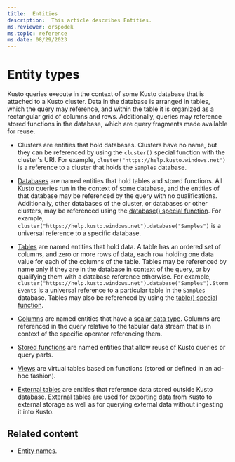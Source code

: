 ```yaml
---
title:  Entities
description:  This article describes Entities.
ms.reviewer: orspodek
ms.topic: reference
ms.date: 08/29/2023
---
```

# Entity types

Kusto queries execute in the context of some Kusto database that is attached to a Kusto cluster. Data in the database is arranged in tables, which the query may reference, and within the table it is organized as a rectangular grid of columns and rows. Additionally, queries may reference stored functions in the database, which are query fragments made available for reuse.

* Clusters are entities that hold databases. Clusters have no name, but they can be referenced by using the `cluster()` special function with the cluster's URI. For example, `cluster("https://help.kusto.windows.net")` is a reference to a cluster that holds the `Samples` database.

* [Databases](databases.md) are named entities that hold tables and stored functions. All Kusto queries run in the context of some database, and the entities of that database may be referenced by the query with no qualifications. Additionally, other databases of the cluster, or databases or other clusters, may be referenced using the [database() special function](../database-function.md). For example, `cluster("https://help.kusto.windows.net").database("Samples")` is a universal reference to a specific database.

* [Tables](tables.md) are named entities that hold data. A table has an ordered set of columns, and zero or more rows of data, each row holding one data value for each of the columns of the table. Tables may be referenced by name only if they are in the database in context of the query, or by qualifying them with a database reference otherwise. For example, `cluster("https://help.kusto.windows.net").database("Samples").StormEvents` is a universal reference to a particular table in the `Samples` database. Tables may also be referenced by using the [table() special function](../table-function.md).

* [Columns](columns.md) are named entities that have a [scalar data type](../scalar-data-types/index.md). Columns are referenced in the query relative to the tabular data stream that is in context of the specific operator referencing them.

* [Stored functions](stored-functions.md) are named entities that allow reuse of Kusto queries or query parts.

* [Views](views.md) are virtual tables based on functions (stored or defined in an ad-hoc fashion).

* [External tables](external-tables.md) are entities that reference data stored outside Kusto database. External tables are used for exporting data from Kusto to external storage as well as for querying external data without ingesting it into Kusto.

## Related content

* [Entity names](entity-names.md).
